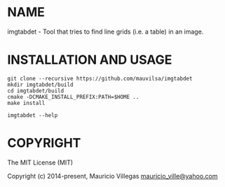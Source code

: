 # NAME

imgtabdet - Tool that tries to find line grids (i.e. a table) in an image.

# INSTALLATION AND USAGE

    git clone --recursive https://github.com/mauvilsa/imgtabdet
    mkdir imgtabdet/build
    cd imgtabdet/build
    cmake -DCMAKE_INSTALL_PREFIX:PATH=$HOME ..
    make install
    
    imgtabdet --help

# COPYRIGHT

The MIT License (MIT)

Copyright (c) 2014-present, Mauricio Villegas <mauricio_ville@yahoo.com>
